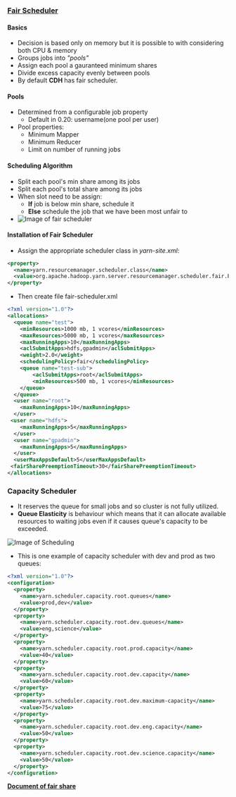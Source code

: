 ### [Fair Scheduler](https://www.safaribooksonline.com/library/view/hadoop-the-definitive/9781491901687/ch04.html)
 
#### Basics
  * Decision is based only on memory but it is possible to with considering both CPU & memory
  * Groups jobs into _"pools"_
  * Assign each pool a gauranteed minimum shares
  * Divide excess capacity evenly between pools
  * By default __CDH__ has fair scheduler.

#### Pools
  * Determined from a configurable job property
    * Default in 0.20: username(one pool per user)
  * Pool properties:
    * Minimum Mapper
    * Minimum Reducer
    * Limit on number of running jobs

#### Scheduling Algorithm
  * Split each pool's min share among its jobs
  * Split each pool's total share among its jobs
  * When slot need to be assign:
    * __If__ job is below min share, schedule it
    * __Else__ schedule the job that we have been most unfair to
  * ![Image of fair scheduler](https://www.safaribooksonline.com/library/view/hadoop-the-definitive/9781491901687/images/hddg_0404.png)

#### Installation of Fair Scheduler
  * Assign the appropriate scheduler class in _yarn-site.xml_:
```xml
<property>
  <name>yarn.resourcemanager.scheduler.class</name>
  <value>org.apache.hadoop.yarn.server.resourcemanager.scheduler.fair.FairScheduler</value>
</property>
```
  * Then create file fair-scheduler.xml
```xml
<?xml version="1.0"?>
<allocations>
  <queue name="test">
    <minResources>1000 mb, 1 vcores</minResources>
    <maxResources>5000 mb, 1 vcores</maxResources>
    <maxRunningApps>10</maxRunningApps>
    <aclSubmitApps>hdfs,gpadmin</aclSubmitApps>
    <weight>2.0</weight>
    <schedulingPolicy>fair</schedulingPolicy>
    <queue name="test-sub">
        <aclSubmitApps>root</aclSubmitApps>
        <minResources>500 mb, 1 vcores</minResources>
    </queue>
  </queue>
  <user name="root">
    <maxRunningApps>10</maxRunningApps>
  </user>
 <user name="hdfs">
    <maxRunningApps>5</maxRunningApps>
  </user>
  <user name="gpadmin">
    <maxRunningApps>5</maxRunningApps>
  </user>
  <userMaxAppsDefault>5</userMaxAppsDefault>
 <fairSharePreemptionTimeout>30</fairSharePreemptionTimeout>
</allocations>
```


### Capacity Scheduler

  * It reserves the queue for small jobs and so cluster is not fully utilized.
  * __Queue Elasticity__ is behaviour which means that it can allocate available resources to waiting jobs even if it causes queue's capacity to be exceeded.

![Image of Scheduling](https://www.safaribooksonline.com/library/view/hadoop-the-definitive/9781491901687/images/hddg_0403.png)
  
  * This is one example of capacity scheduler with dev and prod as two queues:
```xml
<?xml version="1.0"?>
<configuration>
  <property>
    <name>yarn.scheduler.capacity.root.queues</name>
    <value>prod,dev</value>
  </property>
  <property>
    <name>yarn.scheduler.capacity.root.dev.queues</name>
    <value>eng,science</value>
  </property>
  <property>
    <name>yarn.scheduler.capacity.root.prod.capacity</name>
    <value>40</value>
  </property>
  <property>
    <name>yarn.scheduler.capacity.root.dev.capacity</name>
    <value>60</value>
  </property>
  <property>
    <name>yarn.scheduler.capacity.root.dev.maximum-capacity</name>
    <value>75</value>
  </property>
  <property>
    <name>yarn.scheduler.capacity.root.dev.eng.capacity</name>
    <value>50</value>
  </property>
  <property>
    <name>yarn.scheduler.capacity.root.dev.science.capacity</name>
    <value>50</value>
  </property>
</configuration>
```




[__Document of fair share__](http://www.valleytalk.org/wp-content/uploads/2013/03/fair_scheduler_design_doc.pdf)
